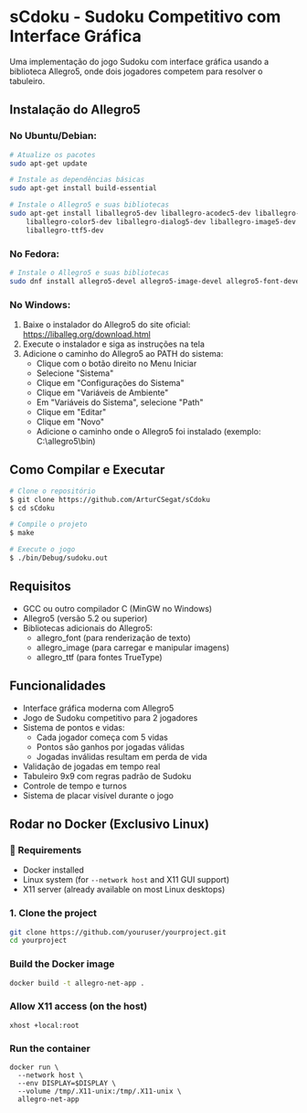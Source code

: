 # sCdoku - Sudoku Competitivo com Interface Gráfica

Uma implementação do jogo Sudoku com interface gráfica usando a biblioteca Allegro5, onde dois jogadores competem para resolver o tabuleiro.

## Instalação do Allegro5

### No Ubuntu/Debian:
```bash
# Atualize os pacotes
sudo apt-get update

# Instale as dependências básicas
sudo apt-get install build-essential

# Instale o Allegro5 e suas bibliotecas
sudo apt-get install liballegro5-dev liballegro-acodec5-dev liballegro-audio5-dev \
    liballegro-color5-dev liballegro-dialog5-dev liballegro-image5-dev \
    liballegro-ttf5-dev
```

### No Fedora:
```bash
# Instale o Allegro5 e suas bibliotecas
sudo dnf install allegro5-devel allegro5-image-devel allegro5-font-devel
```

### No Windows:
1. Baixe o instalador do Allegro5 do site oficial: https://liballeg.org/download.html
2. Execute o instalador e siga as instruções na tela
3. Adicione o caminho do Allegro5 ao PATH do sistema:
   - Clique com o botão direito no Menu Iniciar
   - Selecione "Sistema"
   - Clique em "Configurações do Sistema"
   - Clique em "Variáveis de Ambiente"
   - Em "Variáveis do Sistema", selecione "Path"
   - Clique em "Editar"
   - Clique em "Novo"
   - Adicione o caminho onde o Allegro5 foi instalado (exemplo: C:\allegro5\bin)

## Como Compilar e Executar

```bash
# Clone o repositório
$ git clone https://github.com/ArturCSegat/sCdoku
$ cd sCdoku

# Compile o projeto
$ make

# Execute o jogo
$ ./bin/Debug/sudoku.out
```

## Requisitos
- GCC ou outro compilador C (MinGW no Windows)
- Allegro5 (versão 5.2 ou superior)
- Bibliotecas adicionais do Allegro5:
  - allegro_font (para renderização de texto)
  - allegro_image (para carregar e manipular imagens)
  - allegro_ttf (para fontes TrueType)

## Funcionalidades
- Interface gráfica moderna com Allegro5
- Jogo de Sudoku competitivo para 2 jogadores
- Sistema de pontos e vidas:
  - Cada jogador começa com 5 vidas
  - Pontos são ganhos por jogadas válidas
  - Jogadas inválidas resultam em perda de vida
- Validação de jogadas em tempo real
- Tabuleiro 9x9 com regras padrão de Sudoku
- Controle de tempo e turnos
- Sistema de placar visível durante o jogo


## Rodar no Docker (Exclusivo Linux)

### 🐳 Requirements

- Docker installed
- Linux system (for `--network host` and X11 GUI support)
- X11 server (already available on most Linux desktops)

### 1. Clone the project

```bash
git clone https://github.com/youruser/yourproject.git
cd yourproject
```

### Build the Docker image

```bash
docker build -t allegro-net-app .
```

### Allow X11 access (on the host)

```
xhost +local:root
```

### Run the container

```
docker run \
  --network host \
  --env DISPLAY=$DISPLAY \
  --volume /tmp/.X11-unix:/tmp/.X11-unix \
  allegro-net-app
```

